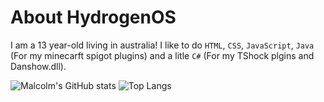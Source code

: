 # About HydrogenOS
I am a 13 year-old living in australia! I like to do `HTML`, `CSS`, `JavaScript`, `Java` (For my minecarft spigot plugins) and a litle `C#` (For my TShock plgins and Danshow.dll).

![Malcolm's GitHub stats](https://github-readme-stats.vercel.app/api?username=HydrogenOS1&theme=github_dark&theme=github_dark&title_color=539BF5&text_color=ADBAC7&border_color=444C56&bg_color=22272E&cache_seconds=1800&hide_border=false&count_private=true) ![Top Langs](https://github-readme-stats.vercel.app/api/top-langs/?username=HydrogenOS1&theme=github_dark&theme=github_dark&title_color=539BF5&text_color=ADBAC7&border_color=444C56&bg_color=22272E&cache_seconds=1800&hide_border=false&layout=compact&count_private=true)
